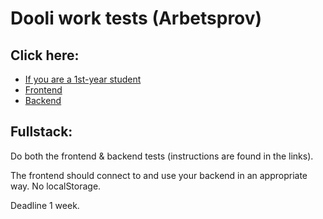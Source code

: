# Dooli work tests (Arbetsprov)

## Click here:

- [If you are a 1st-year student](student)
- [Frontend](frontend)
- [Backend](backend)

## Fullstack:

Do both the frontend & backend tests (instructions are found in the links).

The frontend should connect to and use your backend in an appropriate way. No localStorage.

Deadline 1 week.
